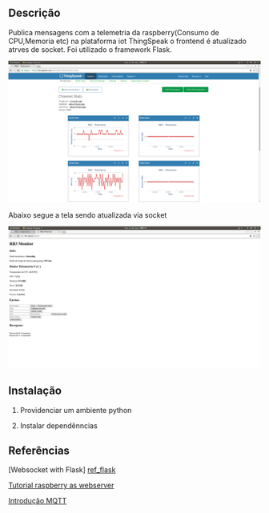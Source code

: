 ## Descrição

Publica mensagens com a telemetria da raspberry(Consumo de CPU,Memoria etc) na plataforma iot ThingSpeak o frontend é atualizado atrves de socket. Foi utilizado o framework Flask. 

![Thing Speak][thingspeak]

Abaixo segue a tela sendo atualizada via socket 

![web page][home_page]


## Instalação

1. Providenciar um ambiente python

2. Instalar dependênncias 


## Referências

[Websocket with Flask] [ref_flask]

[Tutorial raspberry as webserver][ref_rb]

[Introdução MQTT ][ref_mqtt]


[thingspeak]:images/thingspeak.png
[home_page]:images/web_page.png
[ref_flask]: https://blog.miguelgrinberg.com/post/easy-websockets-with-flask-and-gevent
[ref_mqtt]:https://www.mathworks.com/help/thingspeak/mqtt-basics.html#zmw57dd0e21035
[ref_rb]:https://projects.raspberrypi.org/en/projects/python-web-server-with-flask/10